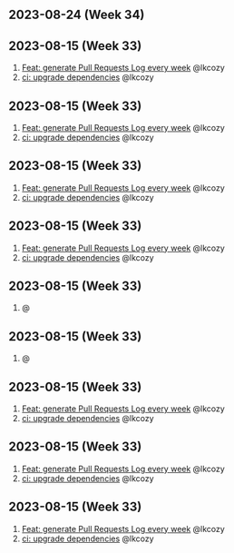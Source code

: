 ## 2023-08-24 (Week 34)


## 2023-08-15 (Week 33)

1. [Feat: generate Pull Requests Log every week](https://github.com/lkcozy/web-scraper/pull/66) @lkcozy
2. [ci: upgrade dependencies](https://github.com/lkcozy/web-scraper/pull/65) @lkcozy

## 2023-08-15 (Week 33)

1. [Feat: generate Pull Requests Log every week](https://github.com/lkcozy/web-scraper/pull/66) @lkcozy
2. [ci: upgrade dependencies](https://github.com/lkcozy/web-scraper/pull/65) @lkcozy

## 2023-08-15 (Week 33)

1. [Feat: generate Pull Requests Log every week](https://github.com/lkcozy/web-scraper/pull/66) @lkcozy
2. [ci: upgrade dependencies](https://github.com/lkcozy/web-scraper/pull/65) @lkcozy

## 2023-08-15 (Week 33)

1. [Feat: generate Pull Requests Log every week](https://github.com/lkcozy/web-scraper/pull/66) @lkcozy
2. [ci: upgrade dependencies](https://github.com/lkcozy/web-scraper/pull/65) @lkcozy

## 2023-08-15 (Week 33)

1. []() @

## 2023-08-15 (Week 33)

1. []() @

## 2023-08-15 (Week 33)

1. [Feat: generate Pull Requests Log every week](https://github.com/lkcozy/web-scraper/pull/66) @lkcozy
2. [ci: upgrade dependencies](https://github.com/lkcozy/web-scraper/pull/65) @lkcozy

## 2023-08-15 (Week 33)

1. [Feat: generate Pull Requests Log every week](https://github.com/lkcozy/web-scraper/pull/66) @lkcozy
2. [ci: upgrade dependencies](https://github.com/lkcozy/web-scraper/pull/65) @lkcozy

## 2023-08-15 (Week 33)

1. [Feat: generate Pull Requests Log every week](https://github.com/lkcozy/web-scraper/pull/66) @lkcozy
2. [ci: upgrade dependencies](https://github.com/lkcozy/web-scraper/pull/65) @lkcozy
